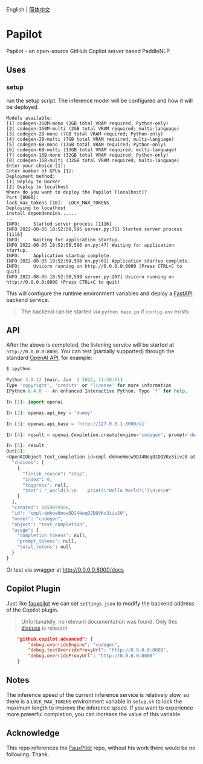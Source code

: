 English | [简体中文](./README_cn.md)

# Papilot

Papilot - an open-source GitHub Copilot server based PaddleNLP

## Uses

### setup

run the setup script. The inference model will be configured and how it will be deployed.

```shell
Models available:
[1] codegen-350M-mono (2GB total VRAM required; Python-only)
[2] codegen-350M-multi (2GB total VRAM required; multi-language)
[3] codegen-2B-mono (7GB total VRAM required; Python-only)
[4] codegen-2B-multi (7GB total VRAM required; multi-language)
[5] codegen-6B-mono (13GB total VRAM required; Python-only)
[6] codegen-6B-multi (13GB total VRAM required; multi-language)
[7] codegen-16B-mono (32GB total VRAM required; Python-only)
[8] codegen-16B-multi (32GB total VRAM required; multi-language)
Enter your choice [1]:
Enter number of GPUs [1]:
Deployment method:
[1] Deploy to Docker
[2] Deploy to localhost
Where do you want to deploy the Papilot [localhost]?
Port [8000]:
lock_max_tokens [16]:  LOCK_MAX_TOKENS
Deploying to localhost
install dependencies......
...
INFO:     Started server process [1116]
INFO 2022-08-05 18:52:50,595 server.py:75] Started server process [1116]
INFO:     Waiting for application startup.
INFO 2022-08-05 18:52:50,596 on.py:47] Waiting for application startup.
INFO:     Application startup complete.
INFO 2022-08-05 18:52:50,596 on.py:61] Application startup complete.
INFO:     Uvicorn running on http://0.0.0.0:8000 (Press CTRL+C to quit)
INFO 2022-08-05 18:52:50,599 server.py:207] Uvicorn running on http://0.0.0.0:8000 (Press CTRL+C to quit)
```

This will configure the runtime environment variables and deploy a [FastAPI](https://fastapi.tiangolo.com/) backend service.

> The backend can be started via `python main.py` if `config.env` exists

## API

After the above is completed, the listening service will be started at `http://0.0.0.0:8000`. You can test (partially supported) through the standard [OpenAI API](https://beta.openai.com/docs/api-reference/completions/create), for example:

```python
$ ipython

Python 3.9.12 (main, Jun  1 2022, 11:38:51)
Type 'copyright', 'credits' or 'license' for more information
IPython 8.4.0 -- An enhanced Interactive Python. Type '?' for help.

In [1]: import openai

In [2]: openai.api_key = 'dummy'

In [3]: openai.api_base = 'http://127.0.0.1:8000/v1'

In [4]: result = openai.Completion.create(engine='codegen', prompt='def hello', max_tokens=16, temperature=0.1)

In [5]: result
Out[5]:
<OpenAIObject text_completion id=cmpl-dmhoeHmcw9DJ4NeqOJDQVKv3iivJ0 at 0x7fe7a81d42c0> JSON: {
  "choices": [
    {
      "finish_reason": "stop",
      "index": 0,
      "logprobs": null,
      "text": "_world():\n    print(\"Hello World!\")\n\n\n#"
    }
  ],
  "created": 1659699508,
  "id": "cmpl-dmhoeHmcw9DJ4NeqOJDQVKv3iivJ0",
  "model": "codegen",
  "object": "text_completion",
  "usage": {
    "completion_tokens": null,
    "prompt_tokens": null,
    "total_tokens": null
  }
}
```

Or test via swagger at http://0.0.0.0:8000/docs

## Copilot Plugin

Just like [fauxpilot](https://github.com/moyix/fauxpilot) we can set `settings.json` to modify the backend address of the Copilot plugin.

> Unfortunately, no relevant documentation was found. Only this [discuss](https://github.com/community/community/discussions/19537) is relevant

```json
    "github.copilot.advanced": {
        "debug.overrideEngine": "codegen",
        "debug.testOverrideProxyUrl": "http://0.0.0.0:8000",
        "debug.overrideProxyUrl": "http://0.0.0.0:8000"
    }
```

## Notes

The inference speed of the current inference service is relatively slow, so there is a `LOCK_MAX_TOKENS` environment variable in `setup.sh` to lock the maximum length to improve the inference speed. If you want to experience more powerful completion, you can increase the value of this variable.

## Acknowledge

This repo references the [FauxPilot](https://github.com/moyix/fauxpilot) repo, without his work there would be no following. Thank.
